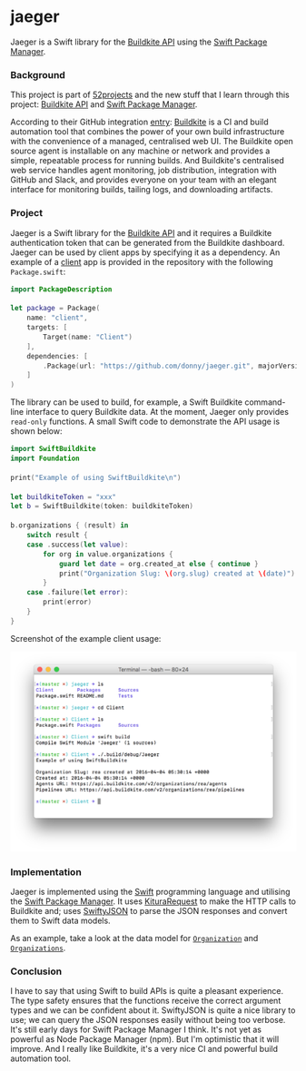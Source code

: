 # jaeger

Jaeger is a Swift library for the [Buildkite API](https://buildkite.com/docs/rest-api) using the [Swift Package Manager](https://swift.org/package-manager).

### Background

This project is part of [52projects](https://donny.github.io/52projects/) and the new stuff that I learn through this project: [Buildkite API](https://buildkite.com/docs/rest-api) and [Swift Package Manager](https://swift.org/package-manager).

According to their GitHub integration [entry](https://github.com/integrations/buildkite): [Buildkite](https://buildkite.com) is a CI and build automation tool that combines the power of your own build infrastructure with the convenience of a managed, centralised web UI. The Buildkite open source agent is installable on any machine or network and provides a simple, repeatable process for running builds. And Buildkite's centralised web service handles agent monitoring, job distribution, integration with GitHub and Slack, and provides everyone on your team with an elegant interface for monitoring builds, tailing logs, and downloading artifacts.

### Project

Jaeger is a Swift library for the [Buildkite API](https://buildkite.com/docs/rest-api) and it requires a Buildkite authentication token that can be generated from the Buildkite dashboard. Jaeger can be used by client apps by specifying it as a dependency. An example of a [client](https://github.com/donny/jaeger/blob/master/Client) app is provided in the repository with the following `Package.swift`:

```swift
import PackageDescription

let package = Package(
    name: "client",
    targets: [
        Target(name: "Client")
    ],
    dependencies: [
        .Package(url: "https://github.com/donny/jaeger.git", majorVersion: 0, minor: 1)
    ]
)
```

The library can be used to build, for example, a Swift Buildkite command-line interface to query Buildkite data. At the moment, Jaeger only provides `read-only` functions. A small Swift code to demonstrate the API usage is shown below:

```swift
import SwiftBuildkite
import Foundation

print("Example of using SwiftBuildkite\n")

let buildkiteToken = "xxx"
let b = SwiftBuildkite(token: buildkiteToken)

b.organizations { (result) in
    switch result {
    case .success(let value):
        for org in value.organizations {
            guard let date = org.created_at else { continue }            
            print("Organization Slug: \(org.slug) created at \(date)")
        }
    case .failure(let error):
        print(error)
    }
}

```

Screenshot of the example client usage:

![Screenshot](https://raw.githubusercontent.com/donny/jaeger/master/screenshot.png)

### Implementation

Jaeger is implemented using the [Swift](https://swift.org) programming language and utilising the [Swift Package Manager](https://swift.org/package-manager). It uses [KituraRequest](https://github.com/IBM-Swift/Kitura-Request) to make the HTTP calls to Buildkite and; uses [SwiftyJSON](https://github.com/SwiftyJSON/SwiftyJSON) to parse the JSON responses and convert them to Swift data models.

As an example, take a look at the data model for [`Organization`](https://github.com/donny/jaeger/blob/master/Sources/SwiftBuildkite/Models/Organization.swift) and [`Organizations`](https://github.com/donny/jaeger/blob/master/Sources/SwiftBuildkite/Models/Organizations.swift).

### Conclusion

I have to say that using Swift to build APIs is quite a pleasant experience. The type safety ensures that the functions receive the correct argument types and we can be confident about it. SwiftyJSON is quite a nice library to use; we can query the JSON responses easily without being too verbose. It's still early days for Swift Package Manager I think. It's not yet as powerful as Node Package Manager (npm). But I'm optimistic that it will improve. And I really like Buildkite, it's a very nice CI and powerful build automation tool.
